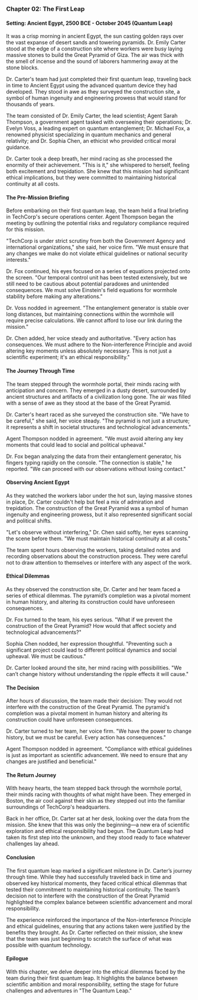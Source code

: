 ### Chapter 02: The First Leap

#### Setting: Ancient Egypt, 2500 BCE - October 2045 (Quantum Leap)

It was a crisp morning in ancient Egypt, the sun casting golden rays over the vast expanse of desert sands and towering pyramids. Dr. Emily Carter stood at the edge of a construction site where workers were busy laying massive stones to build the Great Pyramid of Giza. The air was thick with the smell of incense and the sound of laborers hammering away at the stone blocks.

Dr. Carter's team had just completed their first quantum leap, traveling back in time to Ancient Egypt using the advanced quantum device they had developed. They stood in awe as they surveyed the construction site, a symbol of human ingenuity and engineering prowess that would stand for thousands of years.

The team consisted of Dr. Emily Carter, the lead scientist; Agent Sarah Thompson, a government agent tasked with overseeing their operations; Dr. Evelyn Voss, a leading expert on quantum entanglement; Dr. Michael Fox, a renowned physicist specializing in quantum mechanics and general relativity; and Dr. Sophia Chen, an ethicist who provided critical moral guidance.

Dr. Carter took a deep breath, her mind racing as she processed the enormity of their achievement. "This is it," she whispered to herself, feeling both excitement and trepidation. She knew that this mission had significant ethical implications, but they were committed to maintaining historical continuity at all costs.

#### The Pre-Mission Briefing

Before embarking on their first quantum leap, the team held a final briefing in TechCorp's secure operations center. Agent Thompson began the meeting by outlining the potential risks and regulatory compliance required for this mission.

"TechCorp is under strict scrutiny from both the Government Agency and international organizations," she said, her voice firm. "We must ensure that any changes we make do not violate ethical guidelines or national security interests."

Dr. Fox continued, his eyes focused on a series of equations projected onto the screen. "Our temporal control unit has been tested extensively, but we still need to be cautious about potential paradoxes and unintended consequences. We must solve Einstein's field equations for wormhole stability before making any alterations."

Dr. Voss nodded in agreement. "The entanglement generator is stable over long distances, but maintaining connections within the wormhole will require precise calculations. We cannot afford to lose our link during the mission."

Dr. Chen added, her voice steady and authoritative. "Every action has consequences. We must adhere to the Non-interference Principle and avoid altering key moments unless absolutely necessary. This is not just a scientific experiment; it's an ethical responsibility."

#### The Journey Through Time

The team stepped through the wormhole portal, their minds racing with anticipation and concern. They emerged in a dusty desert, surrounded by ancient structures and artifacts of a civilization long gone. The air was filled with a sense of awe as they stood at the base of the Great Pyramid.

Dr. Carter's heart raced as she surveyed the construction site. "We have to be careful," she said, her voice steady. "The pyramid is not just a structure; it represents a shift in societal structures and technological advancements."

Agent Thompson nodded in agreement. "We must avoid altering any key moments that could lead to social and political upheaval."

Dr. Fox began analyzing the data from their entanglement generator, his fingers typing rapidly on the console. "The connection is stable," he reported. "We can proceed with our observations without losing contact."

#### Observing Ancient Egypt

As they watched the workers labor under the hot sun, laying massive stones in place, Dr. Carter couldn't help but feel a mix of admiration and trepidation. The construction of the Great Pyramid was a symbol of human ingenuity and engineering prowess, but it also represented significant social and political shifts.

"Let's observe without interfering," Dr. Chen said softly, her eyes scanning the scene before them. "We must maintain historical continuity at all costs."

The team spent hours observing the workers, taking detailed notes and recording observations about the construction process. They were careful not to draw attention to themselves or interfere with any aspect of the work.

#### Ethical Dilemmas

As they observed the construction site, Dr. Carter and her team faced a series of ethical dilemmas. The pyramid’s completion was a pivotal moment in human history, and altering its construction could have unforeseen consequences.

Dr. Fox turned to the team, his eyes serious. "What if we prevent the construction of the Great Pyramid? How would that affect society and technological advancements?"

Sophia Chen nodded, her expression thoughtful. "Preventing such a significant project could lead to different political dynamics and social upheaval. We must be cautious."

Dr. Carter looked around the site, her mind racing with possibilities. "We can’t change history without understanding the ripple effects it will cause."

#### The Decision

After hours of discussion, the team made their decision: They would not interfere with the construction of the Great Pyramid. The pyramid's completion was a pivotal moment in human history and altering its construction could have unforeseen consequences.

Dr. Carter turned to her team, her voice firm. "We have the power to change history, but we must be careful. Every action has consequences."

Agent Thompson nodded in agreement. "Compliance with ethical guidelines is just as important as scientific advancement. We need to ensure that any changes are justified and beneficial."

#### The Return Journey

With heavy hearts, the team stepped back through the wormhole portal, their minds racing with thoughts of what might have been. They emerged in Boston, the air cool against their skin as they stepped out into the familiar surroundings of TechCorp's headquarters.

Back in her office, Dr. Carter sat at her desk, looking over the data from the mission. She knew that this was only the beginning—a new era of scientific exploration and ethical responsibility had begun. The Quantum Leap had taken its first step into the unknown, and they stood ready to face whatever challenges lay ahead.

#### Conclusion

The first quantum leap marked a significant milestone in Dr. Carter’s journey through time. While they had successfully traveled back in time and observed key historical moments, they faced critical ethical dilemmas that tested their commitment to maintaining historical continuity. The team’s decision not to interfere with the construction of the Great Pyramid highlighted the complex balance between scientific advancement and moral responsibility.

The experience reinforced the importance of the Non-interference Principle and ethical guidelines, ensuring that any actions taken were justified by the benefits they brought. As Dr. Carter reflected on their mission, she knew that the team was just beginning to scratch the surface of what was possible with quantum technology.

#### Epilogue

With this chapter, we delve deeper into the ethical dilemmas faced by the team during their first quantum leap. It highlights the balance between scientific ambition and moral responsibility, setting the stage for future challenges and adventures in "The Quantum Leap."